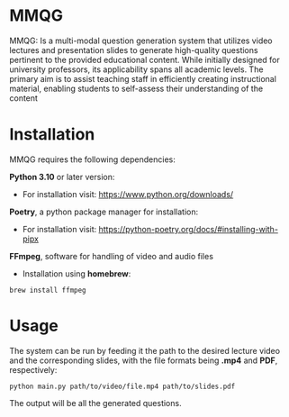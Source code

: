 # MMQG

MMQG: Is a multi-modal question generation system that utilizes video lectures and presentation slides to generate high-quality questions pertinent to the provided educational content. While initially designed for university professors, its applicability spans all academic levels. The primary aim is to assist teaching staff in efficiently creating instructional material, enabling students to self-assess their understanding of the content

# Installation
MMQG requires the following dependencies:

**Python 3.10** or later version:
- For installation visit: https://www.python.org/downloads/

**Poetry**, a python package manager for installation:
- For installation visit: https://python-poetry.org/docs/#installing-with-pipx

**FFmpeg**, software for handling of video and audio files
- Installation using **homebrew**:

```
brew install ffmpeg
```

# Usage
The system can be run by feeding it the path to the desired lecture video and the corresponding slides, with the file formats being **.mp4** and **PDF**, respectively:
```
python main.py path/to/video/file.mp4 path/to/slides.pdf
```
The output will be all the generated questions.

